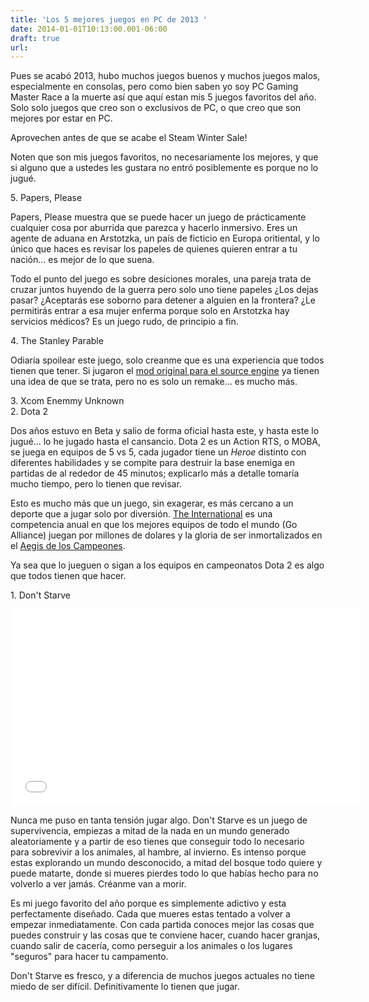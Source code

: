 ```yaml
---
title: 'Los 5 mejores juegos en PC de 2013 '
date: 2014-01-01T10:13:00.001-06:00
draft: true
url: 
---
```


Pues se acabó 2013, hubo muchos juegos buenos y muchos juegos malos, especialmente en consolas, pero como bien saben yo soy PC Gaming Master Race a la muerte así que aquí estan mis 5 juegos favoritos del año. Solo solo juegos que creo son o exclusivos de PC, o que creo que son mejores por estar en PC.  
  
Aprovechen antes de que se acabe el Steam Winter Sale!  
  
Noten que son mis juegos favoritos, no necesariamente los mejores, y que si alguno que a ustedes les gustara no entró posiblemente es porque no lo jugué.  
  
5\. Papers, Please  

  
Papers, Please muestra que se puede hacer un juego de prácticamente cualquier cosa por aburrida que parezca y hacerlo inmersivo. Eres un agente de aduana en Arstotzka, un país de ficticio en Europa oritiental, y lo único que haces es revisar los papeles de quienes quieren entrar a tu nación... es mejor de lo que suena.  
  
Todo el punto del juego es sobre desiciones morales, una pareja trata de cruzar juntos huyendo de la guerra pero solo uno tiene papeles ¿Los dejas pasar? ¿Aceptarás ese soborno para detener a alguien en la frontera? ¿Le permitirás entrar a esa mujer enferma porque solo en Arstotzka hay servicios médicos? Es un juego rudo, de principio a fin.  
  
4\. The Stanley Parable  

  
Odiaría spoilear este juego, solo creanme que es una experiencia que todos tienen que tener. Si jugaron el [mod original para el source engine](http://www.moddb.com/mods/the-stanley-parable) ya tienen una idea de que se trata, pero no es solo un remake... es mucho más.  
  
3\. Xcom Enemmy Unknown  
2\. Dota 2  

  
Dos años estuvo en Beta y salio de forma oficial hasta este, y hasta este lo jugué... lo he jugado hasta el cansancio. Dota 2 es un Action RTS, o MOBA, se juega en equipos de 5 vs 5, cada jugador tiene un _Heroe_ distinto con diferentes habilidades y se compite para destruir la base enemiga en partidas de al rededor de 45 minutos; explicarlo más a detalle tomaría mucho tiempo, pero lo tienen que revisar.  
  
  
Esto es mucho más que un juego, sin exagerar, es más cercano a un deporte que a jugar solo por diversión. [The International](http://www.dota2.com/international/home/overview/) es una competencia anual en que los mejores equipos de todo el mundo (Go Alliance) juegan por millones de dolares y la gloria de ser inmortalizados en el [Aegis de los Campeones](http://www.dota2.com/aegisofchampions/).  

  

  
Ya sea que lo jueguen o sigan a los equipos en campeonatos Dota 2 es algo que todos tienen que hacer.  
  
1\. Don't Starve  

  
<iframe allowfullscreen="" frameborder="0" height="315" src="//www.youtube.com/embed/W689SOpXG9o" width="560"></iframe>

  
Nunca me puso en tanta tensión jugar algo. Don't Starve es un juego de supervivencia, empiezas a mitad de la nada en un mundo generado aleatoriamente y a partir de eso tienes que conseguir todo lo necesario para sobrevivir a los animales, al hambre, al invierno. Es intenso porque estas explorando un mundo desconocido, a mitad del bosque todo quiere y puede matarte, donde si mueres pierdes todo lo que habías hecho para no volverlo a ver jamás. Créanme van a morir.  
  
Es mi juego favorito del año porque es simplemente adictivo y esta perfectamente diseñado. Cada que mueres estas tentado a volver a empezar inmediatamente. Con cada partida conoces mejor las cosas que puedes construir y las cosas que te conviene hacer, cuando hacer granjas, cuando salir de cacería, como perseguir a los animales o los lugares "seguros" para hacer tu campamento.  
  
Don't Starve es fresco, y a diferencia de muchos juegos actuales no tiene miedo de ser difícil. Definitivamente lo tienen que jugar.